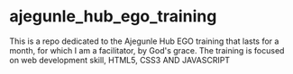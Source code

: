 # ajegunle_hub_ego_training
This is a repo dedicated to the Ajegunle Hub EGO training that lasts for a month, for which I am a facilitator, by God's grace. The training is focused on web development skill, HTML5, CSS3 AND JAVASCRIPT
